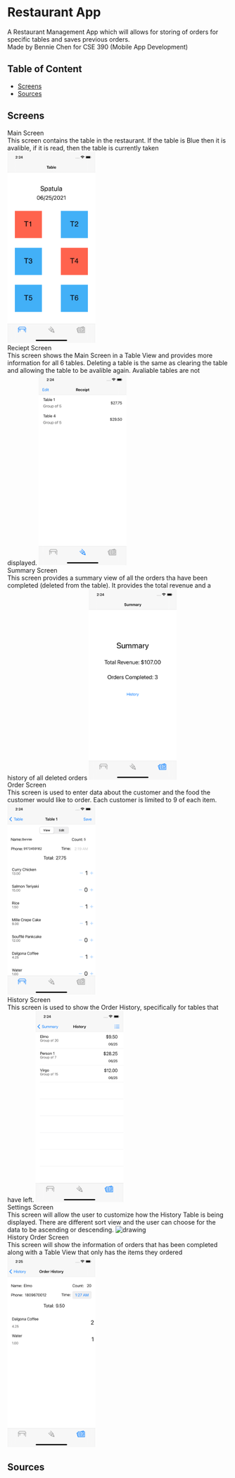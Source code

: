 # Restaurant App

A Restaurant Management App which will allows for storing of orders for specific tables and saves previous orders. <br />
Made by Bennie Chen for CSE 390 (Mobile App Development) 

## Table of Content

* [Screens](#screens)
* [Sources](#sources)

## Screens
Main Screen<br /> 
This screen contains the table in the restaurant. If the table is Blue then it is avalible, if it is read, then the table is currently taken
<img src="./images/tableScreen.png" alt="drawing" width="200"/><br />
Reciept Screen <br />
This screen shows the Main Screen in a Table View and provides more information for all 6 tables. Deleting a table is the same as clearing the table and allowing the table to be avalible again. Avaliable tables are not displayed. 
<img src="./images/RecieptScreen.png" alt="drawing" width="200"/><br />
Summary Screen<br />
This screen provides a summary view of all the orders tha have been completed (deleted from the table). It provides the total revenue and a history of all deleted orders
<img src="./images/summaryScreen.png" alt="drawing" width="200"/><br />
Order Screen<br />
This screen is used to enter data about the customer and the food the customer would like to order. Each customer is limited to 9 of each item. 
<img src="./images/orderScreen.png" alt="drawing" width="200"/><br />
History Screen<br />
This screen is used to show the Order History, specifically for tables that have left.
<img src="./images/historyScreen.png" alt="drawing" width="200"/><br />
Settings Screen<br />
This screen will allow the user to customize how the History Table is being displayed. There are different sort view and the user can choose for the data to be ascending or descending.
<img src="./images/settngsScreen.png" alt="drawing" width="200"/><br />
History Order Screen<br />
This screen will show the information of orders that has been completed along with a Table View that only has the items they ordered
<img src="./images/orderHistory.png" alt="drawing" width="200"/>
## Sources
